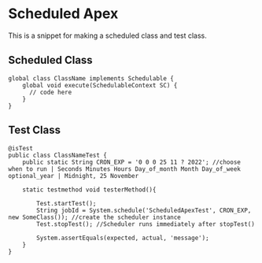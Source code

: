 # Scheduled Apex
This is a snippet for making a scheduled class and test class.

## Scheduled Class

```
global class ClassName implements Schedulable {
    global void execute(SchedulableContext SC) {
      // code here
    }
}
```

## Test Class

```
@isTest
public class ClassNameTest {
    public static String CRON_EXP = '0 0 0 25 11 ? 2022'; //choose when to run | Seconds Minutes Hours Day_of_month Month Day_of_week optional_year | Midnight, 25 November

    static testmethod void testerMethod(){

        Test.startTest();
        String jobId = System.schedule('ScheduledApexTest', CRON_EXP, new SomeClass()); //create the scheduler instance
        Test.stopTest(); //Scheduler runs immediately after stopTest()

        System.assertEquals(expected, actual, 'message');
    }
}

```